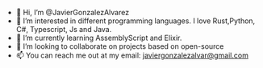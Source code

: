 - 👋 Hi, I’m @JavierGonzalezAlvarez
- 👀 I’m interested in different programming languages. I love Rust,Python, C#, Typescript, Js and Java.
- 🌱 I’m currently learning AssemblyScript and Elixir.
- 💞️ I’m looking to collaborate on projects based on open-source
- 📫 You can reach me out at my email: javiergonzalezalvar@gmail.com

<!---
JavierGonzalezAlvarez/JavierGonzalezAlvarez is a ✨ special ✨ repository because its `README.md` (this file) appears on your GitHub profile.
You can click the Preview link to take a look at your changes.
--->
